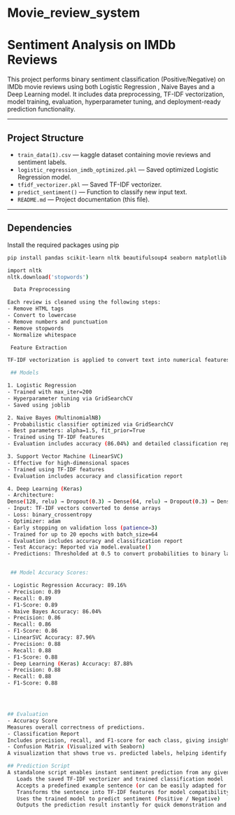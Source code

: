 # Movie_review_system

#  Sentiment Analysis on IMDb Reviews

This project performs binary sentiment classification (Positive/Negative) on IMDb movie reviews using both Logistic Regression , Naive Bayes and a Deep Learning model. It includes data preprocessing, TF-IDF vectorization, model training, evaluation, hyperparameter tuning, and deployment-ready prediction functionality.

---

##  Project Structure

- `train_data(1).csv` — kaggle dataset containing movie reviews and sentiment labels.
- `logistic_regression_imdb_optimized.pkl` — Saved optimized Logistic Regression model.
- `tfidf_vectorizer.pkl` — Saved TF-IDF vectorizer.
- `predict_sentiment()` — Function to classify new input text.
- `README.md` — Project documentation (this file).

---

##  Dependencies

Install the required packages using pip

```bash
pip install pandas scikit-learn nltk beautifulsoup4 seaborn matplotlib tensorflow joblib

import nltk
nltk.download('stopwords')

  Data Preprocessing

Each review is cleaned using the following steps:
- Remove HTML tags
- Convert to lowercase
- Remove numbers and punctuation
- Remove stopwords
- Normalize whitespace

 Feature Extraction

TF-IDF vectorization is applied to convert text into numerical features

 ## Models

1. Logistic Regression
- Trained with max_iter=200
- Hyperparameter tuning via GridSearchCV
- Saved using joblib

2. Naive Bayes (MultinomialNB)
- Probabilistic classifier optimized via GridSearchCV
- Best parameters: alpha=1.5, fit_prior=True
- Trained using TF-IDF features
- Evaluation includes accuracy (86.04%) and detailed classification report

3. Support Vector Machine (LinearSVC)
- Effective for high-dimensional spaces
- Trained using TF-IDF features
- Evaluation includes accuracy and classification report

4. Deep Learning (Keras)
- Architecture:
Dense(128, relu) → Dropout(0.3) → Dense(64, relu) → Dropout(0.3) → Dense(1, sigmoid)
- Input: TF-IDF vectors converted to dense arrays
- Loss: binary_crossentropy
- Optimizer: adam
- Early stopping on validation loss (patience=3)
- Trained for up to 20 epochs with batch_size=64
- Evaluation includes accuracy and classification report
- Test Accuracy: Reported via model.evaluate()
- Predictions: Thresholded at 0.5 to convert probabilities to binary labels


 ## Model Accuracy Scores:

- Logistic Regression Accuracy: 89.16%
- Precision: 0.89
- Recall: 0.89
- F1-Score: 0.89
- Naive Bayes Accuracy: 86.04%
- Precision: 0.86
- Recall: 0.86
- F1-Score: 0.86
- LinearSVC Accuracy: 87.96%
- Precision: 0.88
- Recall: 0.88
- F1-Score: 0.88
- Deep Learning (Keras) Accuracy: 87.88%
- Precision: 0.88
- Recall: 0.88
- F1-Score: 0.88




## Evaluation
- Accuracy Score
Measures overall correctness of predictions.
- Classification Report
Includes precision, recall, and F1-score for each class, giving insight into model balance and bias.
- Confusion Matrix (Visualized with Seaborn)
A visualization that shows true vs. predicted labels, helping identify misclassifications and class-specific performance.

## Prediction Script
A standalone script enables instant sentiment prediction from any given text:
   Loads the saved TF-IDF vectorizer and trained classification model
   Accepts a predefined example sentence (or can be easily adapted for user input)
   Transforms the sentence into TF-IDF features for model compatibility
   Uses the trained model to predict sentiment (Positive / Negative)
   Outputs the prediction result instantly for quick demonstration and validation














